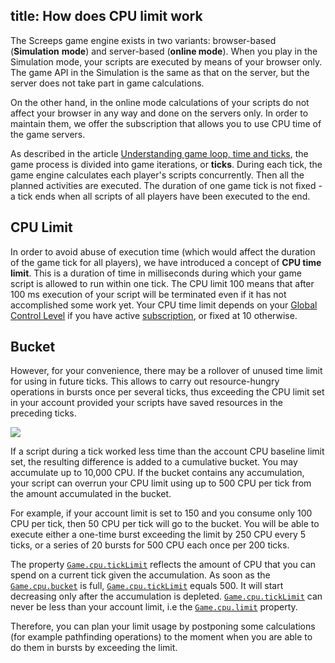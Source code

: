 title: How does CPU limit work
---

The Screeps game engine exists in two variants: browser-based (**Simulation** **mode**) and server-based (**online mode**). When you play in the Simulation mode, your scripts are executed by means of your browser only. The game API in the Simulation is the same as that on the server, but the server does not take part in game calculations.

On the other hand, in the online mode calculations of your scripts do not affect your browser in any way and done on the servers only. In order to maintain them, we offer the subscription that allows you to use CPU time of the game servers.

As described in the article [Understanding game loop, time and ticks](/game-loop.html), the game process is divided into game iterations, or **ticks**. During each tick, the game engine calculates each player's scripts concurrently. Then all the planned activities are executed. The duration of one game tick is not fixed - a tick ends when all scripts of all players have been executed to the end.

## CPU Limit

In order to avoid abuse of execution time (which would affect the duration of the game tick for all players), we have introduced a concept of **CPU time limit**. This is a duration of time in milliseconds during which your game script is allowed to run within one tick. The CPU limit 100 means that after 100 ms execution of your script will be terminated even if it has not accomplished some work yet. Your CPU time limit depends on your [Global Control Level](/control.html) if you have active [subscription](/subscription.html), or fixed at 10 otherwise.
 
## Bucket

However, for your convenience, there may be a rollover of unused time limit for using in future ticks. This allows to carry out resource-hungry operations in bursts once per several ticks, thus exceeding the CPU limit set in your account provided your scripts have saved resources in the preceding ticks.

![](img/cpu-bucket.png)

If a script during a tick worked less time than the account CPU baseline limit set, the resulting difference is added to a cumulative bucket. You may accumulate up to 10,000 CPU. If the bucket contains any accumulation, your script can overrun your CPU limit using up to 500 CPU per tick from the amount accumulated in the bucket.

For example, if your account limit is set to 150 and you consume only 100 CPU per tick, then 50 CPU per tick will go to the bucket. You will be able to execute either a one-time burst exceeding the limit by 250 CPU every 5 ticks, or a series of 20 bursts for 500 CPU each once per 200 ticks.

The property [`Game.cpu.tickLimit`](/api/#Game.cpu) reflects the amount of CPU that you can spend on a current tick given the accumulation. As soon as the [`Game.cpu.bucket`](/api/#Game.cpu) is full, [`Game.cpu.tickLimit`](/api/#Game.cpu) equals 500. It will start decreasing only after the accumulation is depleted. [`Game.cpu.tickLimit`](/api/#Game.cpu) can never be less than your account limit, i.e the [`Game.cpu.limit`](/api/#Game.cpu) property.

Therefore, you can plan your limit usage by postponing some calculations (for example pathfinding operations) to the moment when you are able to do them in bursts by exceeding the limit.
